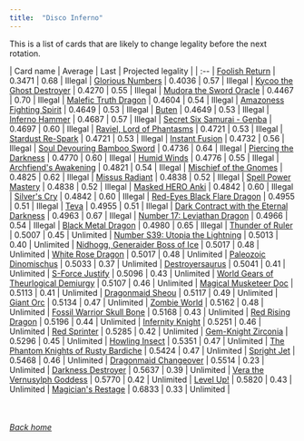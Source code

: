 ```yaml
---
title:  "Disco Inferno"
---
```


This is a list of cards that are likely to change legality before the next rotation.

| Card name | Average | Last | Projected legality |
| :-- |
[Foolish Return](https://db.ygoprodeck.com/card/?search=Foolish%20Return) | 0.3471 | 0.68 | Illegal |
[Glorious Numbers](https://db.ygoprodeck.com/card/?search=Glorious%20Numbers) | 0.4036 | 0.57 | Illegal |
[Kycoo the Ghost Destroyer](https://db.ygoprodeck.com/card/?search=Kycoo%20the%20Ghost%20Destroyer) | 0.4270 | 0.55 | Illegal |
[Mudora the Sword Oracle](https://db.ygoprodeck.com/card/?search=Mudora%20the%20Sword%20Oracle) | 0.4467 | 0.70 | Illegal |
[Malefic Truth Dragon](https://db.ygoprodeck.com/card/?search=Malefic%20Truth%20Dragon) | 0.4604 | 0.54 | Illegal |
[Amazoness Fighting Spirit](https://db.ygoprodeck.com/card/?search=Amazoness%20Fighting%20Spirit) | 0.4649 | 0.53 | Illegal |
[Buten](https://db.ygoprodeck.com/card/?search=Buten) | 0.4649 | 0.53 | Illegal |
[Inferno Hammer](https://db.ygoprodeck.com/card/?search=Inferno%20Hammer) | 0.4687 | 0.57 | Illegal |
[Secret Six Samurai - Genba](https://db.ygoprodeck.com/card/?search=Secret%20Six%20Samurai%20-%20Genba) | 0.4697 | 0.60 | Illegal |
[Raviel, Lord of Phantasms](https://db.ygoprodeck.com/card/?search=Raviel,%20Lord%20of%20Phantasms) | 0.4721 | 0.53 | Illegal |
[Stardust Re-Spark](https://db.ygoprodeck.com/card/?search=Stardust%20Re-Spark) | 0.4721 | 0.53 | Illegal |
[Instant Fusion](https://db.ygoprodeck.com/card/?search=Instant%20Fusion) | 0.4732 | 0.56 | Illegal |
[Soul Devouring Bamboo Sword](https://db.ygoprodeck.com/card/?search=Soul%20Devouring%20Bamboo%20Sword) | 0.4736 | 0.64 | Illegal |
[Piercing the Darkness](https://db.ygoprodeck.com/card/?search=Piercing%20the%20Darkness) | 0.4770 | 0.60 | Illegal |
[Humid Winds](https://db.ygoprodeck.com/card/?search=Humid%20Winds) | 0.4776 | 0.55 | Illegal |
[Archfiend's Awakening](https://db.ygoprodeck.com/card/?search=Archfiend's%20Awakening) | 0.4821 | 0.54 | Illegal |
[Mischief of the Gnomes](https://db.ygoprodeck.com/card/?search=Mischief%20of%20the%20Gnomes) | 0.4825 | 0.62 | Illegal |
[Missus Radiant](https://db.ygoprodeck.com/card/?search=Missus%20Radiant) | 0.4838 | 0.52 | Illegal |
[Spell Power Mastery](https://db.ygoprodeck.com/card/?search=Spell%20Power%20Mastery) | 0.4838 | 0.52 | Illegal |
[Masked HERO Anki](https://db.ygoprodeck.com/card/?search=Masked%20HERO%20Anki) | 0.4842 | 0.60 | Illegal |
[Silver's Cry](https://db.ygoprodeck.com/card/?search=Silver's%20Cry) | 0.4842 | 0.60 | Illegal |
[Red-Eyes Black Flare Dragon](https://db.ygoprodeck.com/card/?search=Red-Eyes%20Black%20Flare%20Dragon) | 0.4955 | 0.51 | Illegal |
[Teva](https://db.ygoprodeck.com/card/?search=Teva) | 0.4955 | 0.51 | Illegal |
[Dark Contract with the Eternal Darkness](https://db.ygoprodeck.com/card/?search=Dark%20Contract%20with%20the%20Eternal%20Darkness) | 0.4963 | 0.67 | Illegal |
[Number 17: Leviathan Dragon](https://db.ygoprodeck.com/card/?search=Number%2017:%20Leviathan%20Dragon) | 0.4966 | 0.54 | Illegal |
[Black Metal Dragon](https://db.ygoprodeck.com/card/?search=Black%20Metal%20Dragon) | 0.4980 | 0.65 | Illegal |
[Thunder of Ruler](https://db.ygoprodeck.com/card/?search=Thunder%20of%20Ruler) | 0.5007 | 0.45 | Unlimited |
[Number S39: Utopia the Lightning](https://db.ygoprodeck.com/card/?search=Number%20S39:%20Utopia%20the%20Lightning) | 0.5013 | 0.40 | Unlimited |
[Nidhogg, Generaider Boss of Ice](https://db.ygoprodeck.com/card/?search=Nidhogg,%20Generaider%20Boss%20of%20Ice) | 0.5017 | 0.48 | Unlimited |
[White Rose Dragon](https://db.ygoprodeck.com/card/?search=White%20Rose%20Dragon) | 0.5017 | 0.48 | Unlimited |
[Paleozoic Dinomischus](https://db.ygoprodeck.com/card/?search=Paleozoic%20Dinomischus) | 0.5033 | 0.37 | Unlimited |
[Destroyersaurus](https://db.ygoprodeck.com/card/?search=Destroyersaurus) | 0.5041 | 0.41 | Unlimited |
[S-Force Justify](https://db.ygoprodeck.com/card/?search=S-Force%20Justify) | 0.5096 | 0.43 | Unlimited |
[World Gears of Theurlogical Demiurgy](https://db.ygoprodeck.com/card/?search=World%20Gears%20of%20Theurlogical%20Demiurgy) | 0.5107 | 0.46 | Unlimited |
[Magical Musketeer Doc](https://db.ygoprodeck.com/card/?search=Magical%20Musketeer%20Doc) | 0.5113 | 0.41 | Unlimited |
[Dragonmaid Sheou](https://db.ygoprodeck.com/card/?search=Dragonmaid%20Sheou) | 0.5117 | 0.49 | Unlimited |
[Giant Orc](https://db.ygoprodeck.com/card/?search=Giant%20Orc) | 0.5134 | 0.47 | Unlimited |
[Zombie World](https://db.ygoprodeck.com/card/?search=Zombie%20World) | 0.5162 | 0.48 | Unlimited |
[Fossil Warrior Skull Bone](https://db.ygoprodeck.com/card/?search=Fossil%20Warrior%20Skull%20Bone) | 0.5168 | 0.43 | Unlimited |
[Red Rising Dragon](https://db.ygoprodeck.com/card/?search=Red%20Rising%20Dragon) | 0.5196 | 0.44 | Unlimited |
[Infernity Knight](https://db.ygoprodeck.com/card/?search=Infernity%20Knight) | 0.5251 | 0.46 | Unlimited |
[Red Sprinter](https://db.ygoprodeck.com/card/?search=Red%20Sprinter) | 0.5285 | 0.42 | Unlimited |
[Gem-Knight Zirconia](https://db.ygoprodeck.com/card/?search=Gem-Knight%20Zirconia) | 0.5296 | 0.45 | Unlimited |
[Howling Insect](https://db.ygoprodeck.com/card/?search=Howling%20Insect) | 0.5351 | 0.47 | Unlimited |
[The Phantom Knights of Rusty Bardiche](https://db.ygoprodeck.com/card/?search=The%20Phantom%20Knights%20of%20Rusty%20Bardiche) | 0.5424 | 0.47 | Unlimited |
[Spright Jet](https://db.ygoprodeck.com/card/?search=Spright%20Jet) | 0.5468 | 0.46 | Unlimited |
[Dragonmaid Changeover](https://db.ygoprodeck.com/card/?search=Dragonmaid%20Changeover) | 0.5514 | 0.23 | Unlimited |
[Darkness Destroyer](https://db.ygoprodeck.com/card/?search=Darkness%20Destroyer) | 0.5637 | 0.39 | Unlimited |
[Vera the Vernusylph Goddess](https://db.ygoprodeck.com/card/?search=Vera%20the%20Vernusylph%20Goddess) | 0.5770 | 0.42 | Unlimited |
[Level Up!](https://db.ygoprodeck.com/card/?search=Level%20Up!) | 0.5820 | 0.43 | Unlimited |
[Magician's Restage](https://db.ygoprodeck.com/card/?search=Magician's%20Restage) | 0.6833 | 0.33 | Unlimited |

<br>

###### [Back home](index)